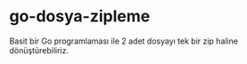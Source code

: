 # go-dosya-zipleme
Basit bir Go programlaması ile 2 adet dosyayı tek bir zip haline dönüştürebiliriz.
